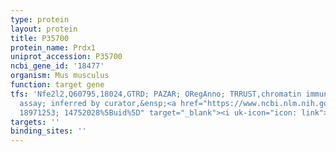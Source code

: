 ```yaml
---
type: protein
layout: protein
title: P35700
protein_name: Prdx1
uniprot_accession: P35700
ncbi_gene_id: '18477'
organism: Mus musculus
function: target gene
tfs: 'Nfe2l2,Q60795,18024,GTRD; PAZAR; ORegAnno; TRRUST,chromatin immunoprecipitation
  assay; inferred by curator,&ensp;<a href="https://www.ncbi.nlm.nih.gov/pubmed/?term=17234762;
  18971253; 14752028%5Buid%5D" target="_blank"><i uk-icon="icon: link"></i>Pubmed</a>'
targets: ''
binding_sites: ''
---
```

